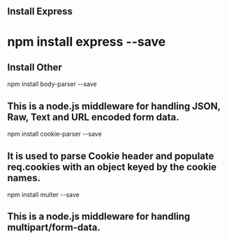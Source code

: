 ## Install Express
 # npm install express --save
## Install Other
npm install body-parser --save  
## This is a node.js middleware for handling JSON, Raw, Text and URL encoded form data.

npm install cookie-parser --save   
## It is used to parse Cookie header and populate req.cookies with an object keyed by the cookie names.

npm install multer --save   
## This is a node.js middleware for handling multipart/form-data.
